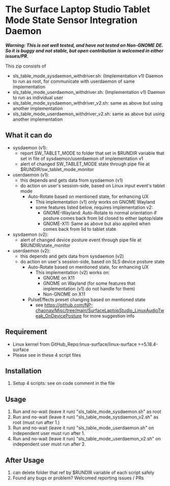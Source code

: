 # The Surface Laptop Studio Tablet Mode State Sensor Integration Daemon

**_Warning: This is not well tested, and have not tested on Non-GNOME DE. So it is buggy and not stable, but open contribution is welcomed in either issues/PR._**

This zip consists of
- sls_table_mode_sysdaemon_withdriver.sh: (Implementation v1) Daemon to run as root, for communicate with userdaemon of same implementation
- sls_table_mode_userdaemon_withdriver.sh: (Implementation v1) Daemon to run as individual user
- sls_table_mode_sysdaemon_withdriver_v2.sh: same as above but using another implementation
- sls_table_mode_userdaemon_withdriver_v2.sh: same as above but using another implementation

## What it can do
- sysdaemon (v1):
	- report SW_TABLET_MODE to folder that set in $RUNDIR variable that set in file of sysdaemon/userdaemon of implementation v1
	- alert of changed SW_TABLET_MODE state through pipe file at $RUNDIR/sw_tablet_mode_monitor
- userdaemon (v1):
	- this depends and gets data from sysdaemon (v1)
	- do action on user's session-side, based on Linux input event's tablet mode
		- Auto-Rotate based on mentioned state, for enhancing UX
			- This implementation (v1) only works on GNOME Wayland
			- some features listed below, requires implementation v2:
				- GNOME-Wayland: Auto-Rotate to normal orientation if posture comes back from lid closed to either laptop/slate
				- GNOME-X11: Same as above but also appiled when comes back from lid to tablet state
- sysdaemon (v2):
	- alert of changed device posture event through pipe file at $RUNDIR/state_monitor
- userdaemon (v2):
	- this depends and gets data from sysdaemon (v2)
	- do action on user's session-side, based on SLS device posture state
		- Auto-Rotate based on mentioned state, for enhancing UX
			- This implementation (v2) works on:
				- GNOME on X11
				- GNOME on Wayland (for some features that implementation (v1) do not handle for them)
				- Non-GNOME on X11
		- PulseEffects preset changing based on mentioned state
			- see https://github.com/NP-chaonay/Misc/tree/main/SurfaceLaptopStudio_LinuxAudioTweak_OnDevicePosture for more suggestion info

## Requirement
- Linux kernel from GitHub_Repo:linux-surface/linux-surface >=5.18.4-surface
- Please see in these 4 script files

## Installation
1) Setup 4 scripts: see on code comment in the file

## Usage
1) Run and no-wait (leave it run) "sls_table_mode_sysdaemon.sh" as root
2) Run and no-wait (leave it run) "sls_table_mode_sysdaemon_v2.sh" as root (must run after 1.)
3) Run and no-wait (leave it run) "sls_table_mode_userdaemon.sh" on independent user must run after 1.
4) Run and no-wait (leave it run) "sls_table_mode_userdaemon_v2.sh" on independent user must run after 2.

## After Usage
1) can delete folder that ref by $RUNDIR variable of each script safely 
2) Found any bugs or problem? Welcomed reporting issues / PRs
